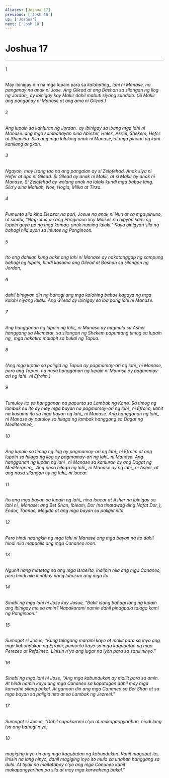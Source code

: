 ```yaml
---
Aliases: [Joshua 17]
previous: ['Josh 16']
up: ['Joshua']
next: ['Josh 18']
---
```

# Joshua 17

***






















###### 1 










May ibinigay din na mga lupain para sa <i class="trans-change">kalahating_ lahi ni Manase, na panganay na anak ni Jose. Ang Gilead at ang Bashan <i class="trans-change">sa silangan ng Ilog ng Jordan_ ay ibinigay kay Makir dahil mabuti siyang sundalo. (Si Makir ang panganay ni Manase at ang ama ni Gilead.) 





















###### 2 










Ang lupain <i class="trans-change">sa kanluran ng Jordan_ ay ibinigay sa ibang mga lahi ni Manase: ang mga sambahayan nina Abiezer, Helek, Asriel, Shekem, Hefer at Shemida. Sila ang mga lalaking anak ni Manase, at mga pinuno ng kani-kanilang angkan. 





















###### 3 










Ngayon, may isang tao na ang pangalan ay si Zelofehad. Anak siya ni Hefer at apo ni Gilead. Si Gilead ay anak ni Makir, at si Makir ay anak ni Manase. Si Zelofehad ay walang anak na lalaki kundi mga babae lang. Silaʼy sina Mahlah, Noe, Hogla, Milka at Tirza. 





















###### 4 










Pumunta sila kina Eleazar na pari, Josue na anak ni Nun at sa mga pinuno, at sinabi, "Nag-utos po ang Panginoon kay Moises na bigyan kami ng lupain gaya po ng mga kamag-anak naming lalaki." Kaya binigyan sila ng bahagi nila ayon sa iniutos ng Panginoon. 





















###### 5 










Ito ang dahilan kung bakit ang lahi ni Manase ay nakatanggap ng sampung bahagi ng lupain, hindi kasama ang Gilead at Bashan sa silangan ng Jordan, 





















###### 6 










dahil binigyan din ng bahagi ang mga kalahing babae kagaya ng mga kalahi niyang lalaki. Ang Gilead ay ibinigay sa iba pang lahi ni Manase. 





















###### 7 










Ang hangganan ng lupain <i class="trans-change">ng lahi_ ni Manase ay nagmula sa Asher hanggang sa Micmetat, sa silangan ng Shekem papuntang timog sa <i class="trans-change">lupain ng_ mga nakatira malapit sa bukal ng Tapua. 





















###### 8 










(Ang mga lupain sa paligid ng Tapua ay pagmamay-ari <i class="trans-change">ng lahi_ ni Manase, pero ang Tapua, na nasa hangganan ng lupain ni Manase ay pagmamay-ari <i class="trans-change">ng lahi_ ni Efraim.) 





















###### 9 










Tumuloy ito sa hangganan na papunta sa Lambak ng Kana. Sa timog ng lambak na ito ay may mga bayan na pagmamay-ari <i class="trans-change">ng lahi_ ni Efraim, kahit na kasama ito sa mga bayan <i class="trans-change">ng lahi_ ni Manase. Ang hangganan <i class="trans-change">ng lahi_ ni Manase ay patuloy sa hilaga ng lambak hanggang sa Dagat <i class="trans-change">ng Mediteraneo_. 





















###### 10 










Ang lupain sa timog ng ilog ay pagmamay-ari <i class="trans-change">ng lahi_ ni Efraim at ang lupain sa hilaga ng ilog ay pagmamay-ari <i class="trans-change">ng lahi_ ni Manase. Ang hangganan ng lupain <i class="trans-change">ng lahi_ ni Manase sa kanluran ay ang Dagat <i class="trans-change">ng Mediteraneo_. Ang nasa hilaga <i class="trans-change">ng lahi_ ni Manase ay <i class="trans-change">ng lahi_ ni Asher, at ang nasa silangan ay <i class="trans-change">ng lahi_ ni Isacar. 





















###### 11 










Ito ang mga bayan sa lupain <i class="trans-change">ng lahi_ nina Isacar at Asher na ibinigay sa <i class="trans-change">lahi ni_ Manase: ang Bet Shan, Ibleam, Dor (na tinatawag ding Nafat <i class="trans-change">Dor_), Endor, Taanac, Megido at ang mga bayan sa paligid nito. 





















###### 12 










Pero hindi naangkin ng mga lahi ni Manase ang mga bayan na ito dahil hindi nila mapaalis ang mga Cananeo roon. 





















###### 13 










Ngunit nang matatag na ang mga Israelita, inalipin nila ang mga Cananeo, pero hindi nila itinaboy nang lubusan ang mga ito. 





















###### 14 










Sinabi ng mga lahi ni Jose kay Josue, "Bakit isang bahagi lang ng lupain ang ibinigay mo sa amin? Napakarami namin dahil pinagpala talaga kami ng Panginoon." 





















###### 15 










Sumagot si Josue, "Kung talagang marami kayo at maliit para sa inyo ang mga kabundukan ng Efraim, pumunta kayo sa mga kagubatan ng mga Perezeo at Refaimeo. Linisin nʼyo ang lugar na iyon para sa sarili ninyo." 





















###### 16 










Sinabi ng mga lahi ni Jose, "Ang mga kabundukan ay maliit para sa amin. At hindi namin kaya ang mga Cananeo sa kapatagan dahil may mga karwahe silang bakal. At ganoon din ang mga Cananeo sa Bet Shan at sa mga bayan sa paligid nito at sa Lambak ng Jezreel." 





















###### 17 










Sumagot si Josue, "Dahil napakarami nʼyo at makapangyarihan, hindi lang isa ang bahagi nʼyo, 





















###### 18 










magiging inyo rin ang mga kagubatan ng kabundukan. Kahit magubat ito, linisin na lang ninyo, dahil magiging inyo ito mula sa unahan hanggang sa dulo. At tiyak na maitataboy nʼyo ang mga Cananeo kahit makapangyarihan pa sila at may mga karwaheng bakal."
